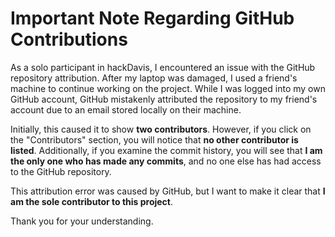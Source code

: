 # Important Note Regarding GitHub Contributions

As a solo participant in hackDavis, I encountered an issue with the GitHub repository attribution. After my laptop was damaged, I used a friend's machine to continue working on the project. While I was logged into my own GitHub account, GitHub mistakenly attributed the repository to my friend's account due to an email stored locally on their machine.

Initially, this caused it to show **two contributors**. However, if you click on the "Contributors" section, you will notice that **no other contributor is listed**. Additionally, if you examine the commit history, you will see that **I am the only one who has made any commits**, and no one else has had access to the GitHub repository.

This attribution error was caused by GitHub, but I want to make it clear that **I am the sole contributor to this project**.

Thank you for your understanding.
